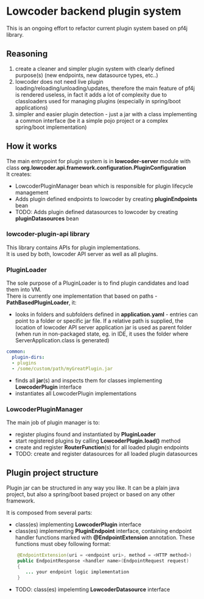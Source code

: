 # Lowcoder backend plugin system

This is an ongoing effort to refactor current plugin system based on pf4j library.

## Reasoning

1. create a cleaner and simpler plugin system with clearly defined purpose(s) (new endpoints, new datasource types, etc..)
2. lowcoder does not need live plugin loading/reloading/unloading/updates, therefore the main feature of pf4j is rendered useless, in fact it adds a lot of complexity due to classloaders used for managing plugins (especially in spring/boot applications)
3. simpler and easier plugin detection - just a jar with a class implementing a common interface (be it a simple pojo project or a complex spring/boot implementation)

## How it works

The main entrypoint for plugin system is in **lowcoder-server** module with class **org.lowcoder.api.framework.configuration.PluginConfiguration**  
It creates:
- LowcoderPluginManager bean which is responsible for plugin lifecycle management
- Adds plugin defined endpoints to lowcoder by creating **pluginEndpoints** bean
- TODO: Adds plugin defined datasources to lowcoder by creating **pluginDatasources** bean

### lowcoder-plugin-api library

This library contains APIs for plugin implementations.  
It is used by both, lowcoder API server as well as all plugins.

### PluginLoader

The sole purpose of a PluginLoader is to find plugin candidates and load them into VM.  
There is currently one implementation that based on paths - **PathBasedPluginLoader**, it:
- looks in folders and subfolders defined in **application.yaml** - entries can point to a folder or specific jar file. If a relative path is supplied, the location of lowcoder API server application jar is used as parent folder (when run in non-packaged state, eg. in IDE, it uses the folder where ServerApplication.class is generated)

```yaml
common:
  plugin-dirs:
  - plugins
  - /some/custom/path/myGreatPlugin.jar
```
- finds all **jar**(s) and inspects them for classes implementing **LowcoderPlugin** interface
- instantiates all LowcoderPlugin implementations

### LowcoderPluginManager

The main job of plugin manager is to:
- register plugins found and instantiated by **PluginLoader**
- start registered plugins by calling **LowcoderPlugin.load()** method
- create and register **RouterFunction**(s) for all loaded plugin endpoints
- TODO: create and register datasources for all loaded plugin datasources

## Plugin project structure

Plugin jar can be structured in any way you like. It can be a plain java project, but also a spring/boot based project or based on any other framework.

It is composed from several parts:
- class(es) implementing **LowcoderPlugin** interface
- class(es) implementing **PluginEndpoint** interface, containing endpoint handler functions marked with **@EndpointExtension** annotation. These functions must obey following format:

```java
	@EndpointExtension(uri = <endpoint uri>, method = <HTTP method>)
	public EndpointResponse <handler name>(EndpointRequest request) 
	{
	   ... your endpoint logic implementation		
	}
```
- TODO: class(es) impelemting **LowcoderDatasource** interface

